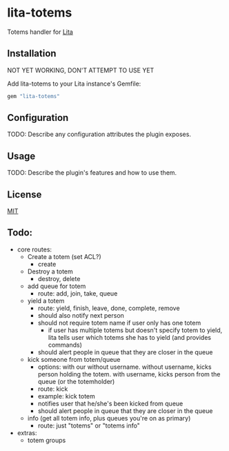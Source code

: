 # lita-totems

Totems handler for [Lita](https://github.com/jimmycuadra/lita)

## Installation

NOT YET WORKING, DON'T ATTEMPT TO USE YET

Add lita-totems to your Lita instance's Gemfile:

``` ruby
gem "lita-totems"
```

## Configuration

TODO: Describe any configuration attributes the plugin exposes.

## Usage

TODO: Describe the plugin's features and how to use them.

## License

[MIT](http://opensource.org/licenses/MIT)

## Todo:

* core routes:
	* Create a totem (set ACL?)
		* create
	* Destroy a totem
		* destroy, delete
	* add queue for totem
		* route: add, join, take, queue
	* yield a totem
		* route: yield, finish, leave, done, complete, remove
		* should also notify next person
		* should not require totem name if user only has one totem
			* if user has multiple totems but doesn't specify totem to yield, lita tells user which totems she has to yield (and provides commands)
		* should alert people in queue that they are closer in the queue
	* kick someone from totem/queue
		* options: with our without username.  without username, kicks person holding the totem.  with username, kicks person from the queue (or the totemholder)
		* route: kick
		* example: kick totem <username>
		* notifies user that he/she's been kicked from queue
		* should alert people in queue that they are closer in the queue
	* info (get all totem info, plus queues you're on as primary)
	    * route: just "totems" or "totems info"
* extras:
    * totem groups
	
